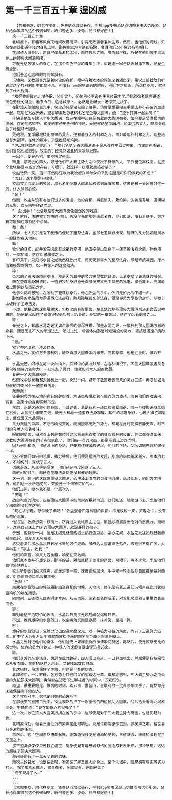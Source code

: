 # 第一千三百五十章 逞凶威
        【告知书友，时代在变化，免费站点难以长存，手机app多书源站点切换看书大势所趋，站长给你推荐的这个换源APP，听书音色多、换源、找书都好使！】
       第一千三百五十章
       北域原上，有着寒风自天地间吹拂而来，引得无数强者遍体生寒，然而，当他们的视线，汇聚在远处那道年轻的身影上时，那种寒意方才达到极致，令得他们忍不住的有些颤抖。
       在那道人影身后，两具尸体渐渐的冰冷，而在数息之前，那两具尸体，乃是在他们眼中高高在上的顶尖大圆满强者。
       可就是这般强大的存在，在那个面色平淡的青年手中，却是连一回合都未曾撑下来，便是生机全消。
       他们甚至连逃命的时间都没有。
       天地间，无数道目光望着牧尘的身影，眼中有着浓浓的惊骇之色涌出来，虽说之前就隐约听说过这个牧府的府主能耐不凡，但唯有当亲眼见识到的时候，他们方才知道，所谓的不凡，究竟到了什么程度。
       “难怪牧府敢在北域争霸，如此实力，恐怕已经不逊色于三位霸主了。”有着强者低声说道，面色无比的凝重，看来今日，这北域原上，必然是会爆发一场惊天之战了。
       在那漫天骇然的目光中，牧尘却只是轻轻拍了拍手，仿佛是想要拍去手掌上并不存在的血迹一般，然后他抬起头来，望着那面色惊骇的七名地至尊大圆满，道：“还不打算一起上吗？”
       伴随着他如今踏入半步大圆满，曾经在眼中还算是强敌的大圆满强者，如今却是显得极为的脆弱，在他的感知中，即便他不使用任何的神通，光是催动圣浮屠塔，他体内的灵力，都将会远胜于地至尊大圆满。
       更何况，圣浮屠塔转化而来的灵力，还有着强大的封印之力，面对着这种封印之力，这些地至尊大圆满，在他的眼中，真是脆弱如鸡狗。
       “你…你竟敢杀了他们？！”那七名地至尊大圆满终于是从骇然中回过神来，当即厉声喝道，他们显然也没想到，牧尘的手段竟然如此的果决与狠辣。
       一出手，便是杀招，毫不拖泥带水。
       而且，那死去的两人，可是他们三大霸主势力之中仅次于首领的人，平日里位高权重，在整个北域都是响当当的存在，可眼下，就这样一眨眼就直接被杀了？
       牧尘微微一笑，道:“不然你还以为我牧府兴师动众的来到这里是和你们做戏的不成？”
       “而且，这才刚刚开始呢。”
       望着牧尘脸庞上的笑容，那七名地至尊大圆满猛的感到阵阵寒意，仿佛是被一头凶兽盯住一般，让人胆颤心惊。
       “唰！”
       然而，牧尘并没有与他们过多的废话，他的身影，再度消失，隐约间，仿佛是有着一道模糊的光影，自空间中穿透而过。
       “一起出手！”七名地至尊大圆满面色骇然的厉喝道。
       这个时候，清楚牧尘恐怖的他们，再没了先前那等跋扈姿态，他们知晓，唯有着联手，方才有可能挡住眼前这个杀神。
       轰！轰！
       所以，七人几乎是毫不犹豫的催动了至尊法身，当即七道巨影出现，磅礴的灵力犹如是风暴一般肆虐在天地间。
       唰！
       牧尘的身影，却并没有因此有丝毫的停滞，他直接是出现在了一道至尊法身之前，神色漠然，一掌拍出，落在后者胸膛之上。
       掌印落下，只见得水晶之光陡然绽放出来，而反观那巨大的至尊法身，却是直接凝固，原本浩瀚强悍的灵力，以一种惊人的速度黯淡。
       砰！
       巨大的至尊法身瞬间崩溃，那是因为其中的灵力被尽数的封印，无法支撑至尊法身的凝聚。
       而在至尊法身崩溃时，一道狼狈的身影也是自那漫天灵光中疯狂的暴退，那脸庞上，充满着难以置信以及惊恐之色。
       他怎么都没想到，在催动了至尊法身后，他在牧尘的手中，依旧是如此的不堪一击。
       那诡异的水晶灵力霸道得无法形容，刚刚碰触到至尊法身，便是将灵力尽数的封印，从根子上破碎了至尊法身。
       不过，他暴退的速度虽然快，但牧尘的身影更快，在其他的那些顶尖大圆满尚还未曾回过神来时，他便是出现在了那道狼狈退后的人影身前，朴实的一拳轰出，落在了后者胸膛之上。
       砰！
       拳光之上，有着水晶之光犹如洪流般的倾泻开来，那些水晶之光，一接触到那大圆满强者的身躯，便是无孔不入的渗透进去，所过之处，后者体内那浩瀚如海般的灵力，直接是迅速的黯淡下来。
       “爆。”
       牧尘神色漠然，淡淡的道。
       水晶之光，犹如万千道利刺，陡然自那大圆满体内爆开，而其身躯，也是在此时，爆炸开来。
       水晶光芒，闪烁在每一块血肉上，将其中的灵力封印，在这种情况下，不管大圆满强者具备着何等顽强的生命力，一旦失去了灵力，也就如同常人般的脆弱。
       又是一名大圆满陨落。
       然而牧尘却是看都未曾看上一眼，身形一闪，避开了数道爆轰而来的灵力匹练，再度犹如鬼魅般的冲向另外一道至尊法身。
       轰轰轰！
       狂暴的灵力在天地间疯狂的肆虐着，六道巨影爆发着可怕的灵力波动，而在他们的攻击间，有着一道渺小的身影闪烁不定。
       然而，正是这道渺小的身影，当其过处，总是有着一道巨影狼狈而退，而一旦被那道身影抓住机会，水晶灵力渗透而进，便是会有着一道至尊法身蹦碎，其中的那道身影，也是会被立即追上，爆成漫天水晶碎片。
       灵力轰隆的巨声，不断的响彻天地，而周围那无数的势力，都是在此时变得寂静无声，时不时的有着人咽着唾沫。
       眼前的局面，虽然看上去是数位顶尖大圆满围着牧尘的身影疯狂的轰击，但谁都看得出来，这数位大圆满强者的节奏彻底乱了，他们每一次的攻击，都是带着无边的恐惧。
       因为他们知道，那道渺小的身影，只要抓住细微的破绽，他们的下场，就会如同先前的同伴一样。
       但不管他们如何的恐惧，数分钟后，他们便是猛然的发现，身旁的同伴越来越少，原本的七人，不知何时，变成了四人。
       也就是说，从交手到现在，他们已经再度陨落了三人。
       而他们的对手，却是连至尊法身都还没有催动起来。
       这一刻，剩下的这四位顶尖大圆满，心中涌上浓浓的惊骇与恐惧，此时此刻，他们方才明白，他们这一次所遇见的，究竟是一个何等可怕的人。
       他们之间，根本就不是一个层次的。
       “快跑！”
       战意彻底的消失，四位顶尖大圆满不约而同的暴射而退，他们知道，继续战下去，恐怕他们全部都得交代在这里。
       “现在才想走，恐怕晚了点吧？”牧尘望着四道暴退的巨影，却是淡淡一笑，笑容之中，没有丝毫的温度。
       他知道，牧府想要一跃而上，跻身进入北域霸主之位，那就必须展露出绝对的震慑力，而眼下，这些自己送上门来的顶尖大圆满，就是最好的靶子。
       于是，他身形一闪，便是犹如鬼魅般的追上那四道巨影，掌心之间，水晶之光犹如烈日般的凝聚而起，散发着无穷威能。
       感受着身后那水晶烈日散发出来的可怕波动，那四名大圆满面色煞白，再也顾不得许多，尖声叫道：“宗主，救我！”
       他们的声音，被灵力包裹着，响彻在天地间。
       他们原本也并不想求救，那样的话，就彻底损了自家的颜面，可眼下，再不求救，恐怕他们都得陨落在此。
       牧尘听到他们的求救声，却是淡漠一笑，速度骤然加快，手中那一轮水晶烈日直接是暴射而出，对着那四道巨影轰击而去。
       “放肆！”
       而就在水晶烈日即将笼罩那四道身影的时候，天地间，终于是有着三道低沉喝声在此时犹如雷鸣般的响彻而起。
       同时间，三道灵光匹练洞穿空间，从天而降，带着莫名的威压，对着那水晶烈日重重的轰击而去。
       砰！
       面对着这三道可怕的攻击，水晶烈日几乎是顷刻间就爆碎开来。
       不过，瞧得爆碎的水晶烈日，牧尘嘴角反而是掀起一抹冷笑，屈指一弹。
       咻！
       爆碎的水晶烈日，忽然分化出四道水晶之光，以一种极为刁钻的角度，绕开了三道灵光匹练，射中了因为有人出手相救而放松下来的四名地至尊大圆满身躯上。
       水晶之光射进他们的身体，他们脸庞上如释重负的神情瞬间凝固，再然后，便是惊恐无比的感觉到，体内的灵力开始以一种惊人的速度变得晦涩沉重起来。
       砰。
       他们身外的至尊法身，也是在此时蹦碎，四人现出身形，一口鲜血喷出，然后便是身躯摇晃着从天而降，重重的落在大地上，又是喷出数口鲜血。
       看这模样，虽然保住了性命，但也是半死的状态。
       北域原中，一片寂静，各方势力目瞪口呆的望着这一幕，谁都没想到，三大霸主势力之中最强的九位顶尖大圆满，竟然会在短短不过半柱香的时间中，五死四伤。
       而且，最重要的是，最后的时刻，紫云宗，雷音山，金雕府的三位首领都出手了，竟然都是未能保住剩下的四人。
       这个牧府府主，究竟是何等的恐怖啊？
       在那漫天的震撼目光中，牧尘漠然的扫了一眼重伤的四位顶尖大圆满，然后抬头看向北域原深处，平静的道：“现在知道心疼损失了？”
       这一次，数位顶尖大圆满折损在他的手中，这即便是对于三大霸主势力而言，也是伤筋动骨。
       北域原深处，有着三道低沉的笑声在此时响起，只是谁都能够感觉到，那笑声之中，蕴含着何等浓烈的杀意。
       再然后，这片空间忽然扭曲起来，无数道视线便是震动的见到，三道身影，缓缓的出现在了天空之上。
       那三道身影仅仅只是静立虚空，周身便是有着极端恐怖的压迫感散发出来，那种感觉，远远的超越了顶尖大圆满。
       那已经是有了一丝天至尊的韵味。
       而牧尘的目光，也是在此时，凝聚在了那三道人影身上，整个北域中，能够拥有着这等实力的人，除了那紫云真君，雷音尊者，金雕皇外，还能是谁？
       “终于现身了么…”
       ...
       ...
       【告知书友，时代在变化，免费站点难以长存，手机app多书源站点切换看书大势所趋，站长给你推荐的这个换源APP，听书音色多、换源、找书都好使！】